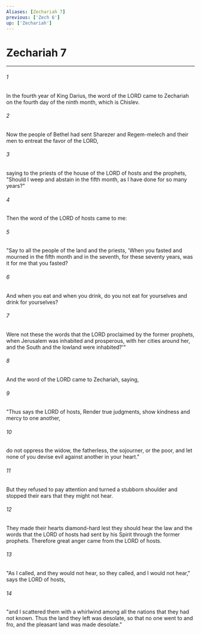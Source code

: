 ```yaml
---
Aliases: [Zechariah 7]
previous: ['Zech 6']
up: ['Zechariah']
---
```

# Zechariah 7

***

 

###### 1 
In the fourth year of King Darius, the word of the LORD came to Zechariah on the fourth day of the ninth month, which is Chislev. 
 

###### 2 
Now the people of Bethel had sent Sharezer and Regem-melech and their men to entreat the favor of the LORD, 
 

###### 3 
saying to the priests of the house of the LORD of hosts and the prophets, "Should I weep and abstain in the fifth month, as I have done for so many years?"
 
 

###### 4 
Then the word of the LORD of hosts came to me: 
 

###### 5 
"Say to all the people of the land and the priests, 'When you fasted and mourned in the fifth month and in the seventh, for these seventy years, was it for me that you fasted? 
 

###### 6 
And when you eat and when you drink, do you not eat for yourselves and drink for yourselves? 
 

###### 7 
Were not these the words that the LORD proclaimed by the former prophets, when Jerusalem was inhabited and prosperous, with her cities around her, and the South and the lowland were inhabited?'"
 
 

###### 8 
And the word of the LORD came to Zechariah, saying, 
 

###### 9 
"Thus says the LORD of hosts, Render true judgments, show kindness and mercy to one another, 
 

###### 10 
do not oppress the widow, the fatherless, the sojourner, or the poor, and let none of you devise evil against another in your heart." 
 

###### 11 
But they refused to pay attention and turned a stubborn shoulder and stopped their ears that they might not hear. 
 

###### 12 
They made their hearts diamond-hard lest they should hear the law and the words that the LORD of hosts had sent by his Spirit through the former prophets. Therefore great anger came from the LORD of hosts. 
 

###### 13 
"As I called, and they would not hear, so they called, and I would not hear," says the LORD of hosts, 
 

###### 14 
"and I scattered them with a whirlwind among all the nations that they had not known. Thus the land they left was desolate, so that no one went to and fro, and the pleasant land was made desolate."
 
